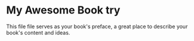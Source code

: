 My Awesome Book try
=======

This file file serves as your book's preface, a great place to describe your book's content and ideas.
